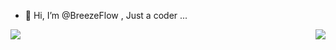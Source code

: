 - 👋 Hi, I’m @BreezeFlow , Just a coder ...

<a href="https://github.com/breezeflow/"><img align="left" src="https://github-readme-stats.vercel.app/api?username=breezeflow"/></a>
<a href="https://github.com/breezeflow/"><img align="right" src="https://github-readme-stats.vercel.app/api/top-langs/?username=breezeflow&layout=compact&hide=html,css,styles,Stylus"/></a>



<!---
BreezeFlow/BreezeFlow is a ✨ special ✨ repository because its `README.md` (this file) appears on your GitHub profile.
You can click the Preview link to take a look at your changes.
--->
